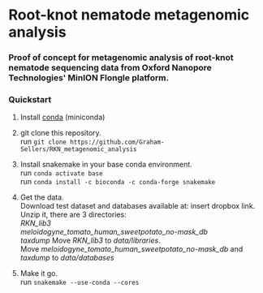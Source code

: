 # Root-knot nematode metagenomic analysis
### Proof of concept for metagenomic analysis of root-knot nematode sequencing data from Oxford Nanopore Technologies' MinION Flongle platform.

### Quickstart

1. Install [conda](https://docs.conda.io/projects/conda/en/latest/user-guide/install/) (miniconda)

2. git clone this repository.  
run `git clone https://github.com/Graham-Sellers/RKN_metagenomic_analysis`
    
3. Install snakemake in your base conda environment.  
run `conda activate base`  
run `conda install -c bioconda -c conda-forge snakemake`
    
4. Get the data.  
Download test dataset and databases available at: insert dropbox link.  
Unzip it, there are 3 directories:  
    *RKN_lib3*  
    *meloidogyne_tomato_human_sweetpotato_no-mask_db*  
    *taxdump*
Move *RKN_lib3* to *data/libraries*.  
Move *meloidogyne_tomato_human_sweetpotato_no-mask_db* and *taxdump* to *data/databases*

5. Make it go.  
run `snakemake --use-conda --cores`
